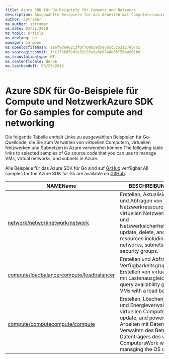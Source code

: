 ```yaml
---
title: Azure SDK für Go-Beispiele für Compute und Netzwerk
description: Ausgewählte Beispiele für das Arbeiten mit Computeressourcen wie virtuellen Computern und virtuellen Netzwerken aus dem Azure SDK für Go
author: sptramer
ms.author: sttramer
ms.date: 03/21/2018
ms.topic: article
ms.devlang: go
manager: carmonm
ms.openlocfilehash: 1e6f9d848213f0f70ab59d5e0bcc5c52127e97c5
ms.sourcegitcommit: fcc1786d59d2e32c97a9a8e0748e06f564a961bd
ms.translationtype: HT
ms.contentlocale: de-DE
ms.lasthandoff: 03/23/2018
---
```

# <a name="azure-sdk-for-go-samples-for-compute-and-networking"></a><span data-ttu-id="1de98-103">Azure SDK für Go-Beispiele für Compute und Netzwerk</span><span class="sxs-lookup"><span data-stu-id="1de98-103">Azure SDK for Go samples for compute and networking</span></span>

<span data-ttu-id="1de98-104">Die folgende Tabelle enthält Links zu ausgewählten Beispielen für Go-Quellcode, die Sie zum Verwalten von virtuellen Computern, virtuellen Netzwerken und Subnetzen in Azure verwenden können.</span><span class="sxs-lookup"><span data-stu-id="1de98-104">The following table links to selected samples of Go source code that you can use to manage VMs, virtual networks, and subnets in Azure.</span></span> 

<span data-ttu-id="1de98-105">Alle Beispiele für das Azure SDK für Go sind auf [GitHub](https://github.com/Azure-Samples/azure-sdk-for-go-samples) verfügbar.</span><span class="sxs-lookup"><span data-stu-id="1de98-105">All samples for the Azure SDK for Go are available on [GitHub](https://github.com/Azure-Samples/azure-sdk-for-go-samples).</span></span>

| <span data-ttu-id="1de98-106">NAME</span><span class="sxs-lookup"><span data-stu-id="1de98-106">Name</span></span> | <span data-ttu-id="1de98-107">BESCHREIBUNG</span><span class="sxs-lookup"><span data-stu-id="1de98-107">Description</span></span> |
|------|-------------|
| [<span data-ttu-id="1de98-108">network/network</span><span class="sxs-lookup"><span data-stu-id="1de98-108">network/network</span></span>](https://github.com/Azure-Samples/azure-sdk-for-go-samples/blob/master/network/network.go) | <span data-ttu-id="1de98-109">Erstellen, Aktualisieren, Löschen und Abfragen von Netzwerkressourcen, einschließlich virtuellen Netzwerken, Subnetzen und Netzwerksicherheitsgruppen</span><span class="sxs-lookup"><span data-stu-id="1de98-109">Create, update, delete, and query network resources including virtual networks, subnets, and network security groups.</span></span> |
| [<span data-ttu-id="1de98-110">compute/loadbalancer</span><span class="sxs-lookup"><span data-stu-id="1de98-110">compute/loadbalancer</span></span>](https://github.com/Azure-Samples/azure-sdk-for-go-samples/blob/master/compute/loadbalancer.go) | <span data-ttu-id="1de98-111">Erstellen und Abfragen von Verfügbarkeitsgruppen und Erstellen von virtuellen Computern mit Lastenausgleich</span><span class="sxs-lookup"><span data-stu-id="1de98-111">Create and query availability groups, and create VMs with a load balancer.</span></span> |
| [<span data-ttu-id="1de98-112">compute/compute</span><span class="sxs-lookup"><span data-stu-id="1de98-112">compute/compute</span></span>](https://github.com/Azure-Samples/azure-sdk-for-go-samples/blob/master/compute/compute.go) | <span data-ttu-id="1de98-113">Erstellen, Löschen, Aktualisieren und Energieverwaltung von virtuellen Computern</span><span class="sxs-lookup"><span data-stu-id="1de98-113">Create, delete, update, and power-manage VMs.</span></span> <span data-ttu-id="1de98-114">Arbeiten mit Datenträgern und Verwalten des Betriebssystem-Datenträgers des virtuellen Computers</span><span class="sxs-lookup"><span data-stu-id="1de98-114">Work with data disks and managing the OS disk of the VM.</span></span> |
